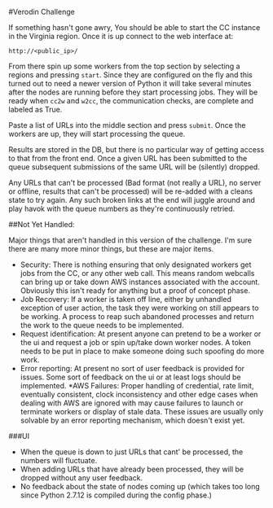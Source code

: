 #Verodin Challenge

If something hasn't gone awry, You should be able to start the CC
instance in the Virginia region.  Once it is up connect to the web
interface at:

`http://<public_ip>/`

From there spin up some workers from the top section by selecting a
regions and pressing `start`.  Since they are
configured on the fly and this turned out to need a newer version of
Python it will take several minutes after the nodes are running before
they start processing jobs.  They will be ready when `cc2w` and `w2cc`,
the communication checks, are complete and labeled as True.

Paste a list of URLs into the middle section and press `submit`.
Once the workers are up, they will start processing the queue.

Results are stored in the DB, but there is no particular way of
getting access to that from the front end.  Once a given URL has been
submitted to the queue subsequent submissions of the same URL will
be (silently) dropped.

Any URLs that can't be processed (Bad format (not really a URL), no
server or offline, results that can't be processed) will be re-added
with a cleans state to try again.  Any such broken links at the end
will juggle around and play havok with the queue numbers as they're
continuously retried.

##Not Yet Handled:

Major things that aren't handled in this version of the challenge.  I'm
sure there are many more minor things, but these are major items.

* Security: There is nothing ensuring that only designated workers
get jobs from the CC, or any other web call.  This means random
webcalls can bring up or take down AWS instances associated with
the account. Obviously this isn't ready for anything but a proof of
concept phase.
* Job Recovery:  If a worker is taken off line, either by unhandled
exception of user action, the task they were working on still appears to
be working.  A process to reap such abandoned processes and return the
work to the queue needs to be implemented.
* Request identification: At present anyone can pretend to be a worker or
the ui and request a job or spin up/take down worker nodes.  A token
needs to be put in place to make someone doing such spoofing do more work.
* Error reporting: At present no sort of user feedback is provided for
issues. Some sort of feedback on the ui or at least logs should be
implemented.
*AWS Failures: Proper handling of credential, rate limit, eventually
consistent, clock inconsistency and other edge cases when dealing with
AWS are ignored with may cause failures to launch or terminate workers
or display of stale data.  These issues are usually only solvable by
an error reporting mechanism, which doesn't exist yet.

###UI

* When the queue is down to just URLs that cant' be processed, the
numbers will fluctuate.
* When adding URLs that have already been processed, they will be
dropped without any user feedback.
* No feedback about the state of nodes coming up (which takes too long
since Python 2.7.12 is compiled during the config phase.)
